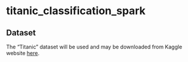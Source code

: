 # titanic_classification_spark

## Dataset

The “Titanic” dataset will be used and may be downloaded from Kaggle website [here](https://www.kaggle.com/c/titanic/data).
